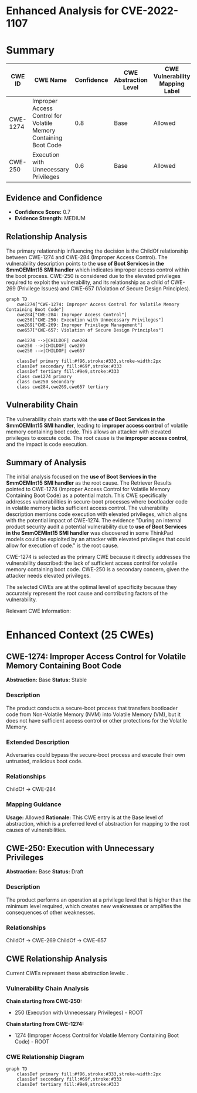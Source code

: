 # Enhanced Analysis for CVE-2022-1107

# Summary
| CWE ID | CWE Name | Confidence | CWE Abstraction Level | CWE Vulnerability Mapping Label | CWE-Vulnerability Mapping Notes |
|---|---|---|---|---|---|
| CWE-1274 | Improper Access Control for Volatile Memory Containing Boot Code | 0.8 | Base | Allowed | Primary CWE |
| CWE-250 | Execution with Unnecessary Privileges | 0.6 | Base | Allowed | Secondary Candidate |

## Evidence and Confidence

*   **Confidence Score:** 0.7
*   **Evidence Strength:** MEDIUM

## Relationship Analysis
The primary relationship influencing the decision is the ChildOf relationship between CWE-1274 and CWE-284 (Improper Access Control). The vulnerability description points to the **use of Boot Services in the SmmOEMInt15 SMI handler** which indicates improper access control within the boot process. CWE-250 is considered due to the elevated privileges required to exploit the vulnerability, and its relationship as a child of CWE-269 (Privilege Issues) and CWE-657 (Violation of Secure Design Principles).

```mermaid
graph TD
    cwe1274["CWE-1274: Improper Access Control for Volatile Memory Containing Boot Code"]
    cwe284["CWE-284: Improper Access Control"]
    cwe250["CWE-250: Execution with Unnecessary Privileges"]
    cwe269["CWE-269: Improper Privilege Management"]
    cwe657["CWE-657: Violation of Secure Design Principles"]

    cwe1274 -->|CHILDOF| cwe284
    cwe250 -->|CHILDOF| cwe269
    cwe250 -->|CHILDOF| cwe657

    classDef primary fill:#f96,stroke:#333,stroke-width:2px
    classDef secondary fill:#69f,stroke:#333
    classDef tertiary fill:#9e9,stroke:#333
    class cwe1274 primary
    class cwe250 secondary
    class cwe284,cwe269,cwe657 tertiary
```

## Vulnerability Chain
The vulnerability chain starts with the **use of Boot Services in the SmmOEMInt15 SMI handler**, leading to **improper access control** of volatile memory containing boot code. This allows an attacker with elevated privileges to execute code. The root cause is the **improper access control**, and the impact is code execution.

## Summary of Analysis
The initial analysis focused on the **use of Boot Services in the SmmOEMInt15 SMI handler** as the root cause. The Retriever Results pointed to CWE-1274 (Improper Access Control for Volatile Memory Containing Boot Code) as a potential match. This CWE specifically addresses vulnerabilities in secure-boot processes where bootloader code in volatile memory lacks sufficient access control. The vulnerability description mentions code execution with elevated privileges, which aligns with the potential impact of CWE-1274. The evidence "During an internal product security audit a potential vulnerability due to **use of Boot Services in the SmmOEMInt15 SMI handler** was discovered in some ThinkPad models could be exploited by an attacker with elevated privileges that could allow for execution of code." is the root cause.

CWE-1274 is selected as the primary CWE because it directly addresses the vulnerability described: the lack of sufficient access control for volatile memory containing boot code. CWE-250 is a secondary concern, given the attacker needs elevated privileges.

The selected CWEs are at the optimal level of specificity because they accurately represent the root cause and contributing factors of the vulnerability.

Relevant CWE Information:

# Enhanced Context (25 CWEs)

## CWE-1274: Improper Access Control for Volatile Memory Containing Boot Code
**Abstraction:** Base
**Status:** Stable

### Description
The product conducts a secure-boot process that transfers bootloader code from Non-Volatile Memory (NVM) into Volatile Memory (VM), but it does not have sufficient access control or other protections for the Volatile Memory.

### Extended Description
Adversaries could bypass the secure-boot process and execute their own untrusted, malicious boot code.

### Relationships
ChildOf -> CWE-284

### Mapping Guidance
**Usage:** Allowed
**Rationale:** This CWE entry is at the Base level of abstraction, which is a preferred level of abstraction for mapping to the root causes of vulnerabilities.

## CWE-250: Execution with Unnecessary Privileges
**Abstraction:** Base
**Status:** Draft

### Description
The product performs an operation at a privilege level that is higher than the minimum level required, which creates new weaknesses or amplifies the consequences of other weaknesses.

### Relationships
ChildOf -> CWE-269
ChildOf -> CWE-657


## CWE Relationship Analysis

Current CWEs represent these abstraction levels: .


### Vulnerability Chain Analysis

**Chain starting from CWE-250:**
- 250 (Execution with Unnecessary Privileges) - ROOT


**Chain starting from CWE-1274:**
- 1274 (Improper Access Control for Volatile Memory Containing Boot Code) - ROOT



### CWE Relationship Diagram

```mermaid
graph TD
    classDef primary fill:#f96,stroke:#333,stroke-width:2px
    classDef secondary fill:#69f,stroke:#333
    classDef tertiary fill:#9e9,stroke:#333
```